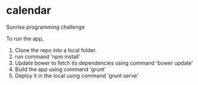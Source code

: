 calendar
========

Sunrise programming challenge

To run the app,
<ol>
  <li>Clone the repo into a local folder.</li>
  <li>run command 'npm install'</li>
  <li>Update bower to fetch its dependencies using command 'bower update'</li>
  <li>Build the app using command 'grunt'</li>
  <li>Deploy it in the local using command 'grunt serve'</li>
</ol>

